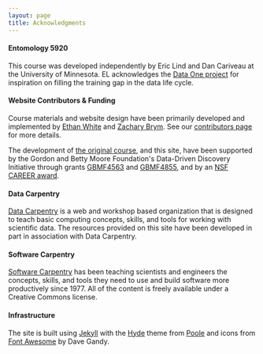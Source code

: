 ```yaml
---
layout: page
title: Acknowledgments
---
```

#### Entomology 5920

This course was developed independently by Eric Lind and Dan Cariveau
at the University of Minnesota. EL acknowledges the [Data One project](https://www.dataone.org/)
for inspiration on filling the training gap in the data life cycle.


#### Website Contributors & Funding

Course materials and website design have been primarily developed and
implemented by [Ethan White](http://ethanwhite.org) and [Zachary Brym](http://zackbrym.weecology.org/). See our [contributors page](https://github.com/datacarpentry/semester-biology/graphs/contributors) for more 
details.

The development of [the original course](http://www.datacarpentry.org/semester-biology/), and this site, have been supported by the Gordon
and Betty Moore Foundation's Data-Driven Discovery Initiative through grants
[GBMF4563](https://www.moore.org/grants/list/GBMF4563) and [GBMF4855](https://www.moore.org/grants/list/GBMF4855), and by an [NSF CAREER award](http://nsf.gov/awardsearch/showAward?AWD_ID=0953694).

#### Data Carpentry

[Data Carpentry](http://datacarpentry.org/) is a web and workshop based organization that is designed to teach 
basic computing concepts, skills, and tools for working with scientific data. 
The resources provided on this site have been developed in part in association with Data 
Carpentry.

#### Software Carpentry

[Software Carpentry](http://software-carpentry.org) has been teaching scientists and engineers the concepts, skills, 
and tools they need to use and build software more productively since 1977. All 
of the content is freely available under a Creative Commons license.

#### Infrastructure

The site is built using [Jekyll](http://jekyllrb.com/) with the [Hyde](http://hyde.getpoole.com/) theme from [Poole](http://getpoole.com/) 
and icons from [Font Awesome](http://fontawesome.io) by Dave Gandy.

